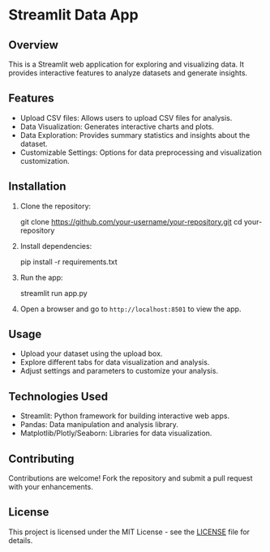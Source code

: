 # Streamlit Data App

## Overview
This is a Streamlit web application for exploring and visualizing data. It provides interactive features to analyze datasets and generate insights.

## Features
- Upload CSV files: Allows users to upload CSV files for analysis.
- Data Visualization: Generates interactive charts and plots.
- Data Exploration: Provides summary statistics and insights about the dataset.
- Customizable Settings: Options for data preprocessing and visualization customization.

## Installation
1. Clone the repository:

    git clone https://github.com/your-username/your-repository.git
    cd your-repository
    

2. Install dependencies:

    pip install -r requirements.txt
    

3. Run the app:

    streamlit run app.py
    

4. Open a browser and go to `http://localhost:8501` to view the app.

## Usage
- Upload your dataset using the upload box.
- Explore different tabs for data visualization and analysis.
- Adjust settings and parameters to customize your analysis.

## Technologies Used
- Streamlit: Python framework for building interactive web apps.
- Pandas: Data manipulation and analysis library.
- Matplotlib/Plotly/Seaborn: Libraries for data visualization.

## Contributing
Contributions are welcome! Fork the repository and submit a pull request with your enhancements.

## License
This project is licensed under the MIT License - see the [LICENSE](LICENSE) file for details.
